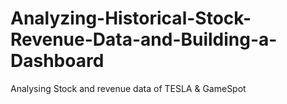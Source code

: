 # Analyzing-Historical-Stock-Revenue-Data-and-Building-a-Dashboard
Analysing Stock and revenue data of TESLA &amp; GameSpot
